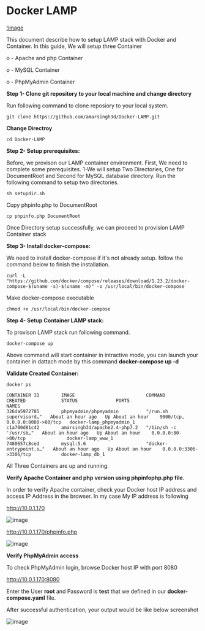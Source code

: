# Docker LAMP
[!image](https://3.bp.blogspot.com/-P63_HqZZw_k/XDbYNyRevEI/AAAAAAAAFEw/zqQX4qc-aRMIua9WUKHRdrDBU4hbQnm3ACLcBGAs/s640/Docker-Lamp.jpg)

This document describe how to setup LAMP stack with Docker and Container. In this guide, We will setup three Container

o - Apache and php Container

o - MySQL Container

o - PhpMyAdmin Container

**Step 1- Clone git repository to your local machine and change directory**

Run following command to clone reposiory to your local system.
```
git clone https://github.com/amarsingh3d/Docker-LAMP.git
```
**Change Directroy**
```
cd Docker-LAMP
```

**Step 2- Setup prerequisites:**

Before, we provison our LAMP container environment. First, We need to complete some prerequisites.
1-We will setup Two Directories, One for DocumentRoot and Second for MySQL database directory.
  Run the following command to setup two directories. 
```
sh setupdir.sh
```
Copy phpinfo.php to DocumentRoot
```
cp phpinfo.php DocumentRoot
```


Once Directory setup successfully, we can proceed to provision LAMP Container stack

**Step 3- Install docker-compose:**

We need to install docker-compose if it's not already setup. follow the command below to finish the installation.
```
curl -L "https://github.com/docker/compose/releases/download/1.23.2/docker-compose-$(uname -s)-$(uname -m)" -o /usr/local/bin/docker-compose
```
Make docker-compose executable
```
chmod +x /usr/local/bin/docker-compose
```

**Step 4- Setup Container LAMP stack:**

To provison LAMP stack run following command.
```
docker-compose up
```
Above command will start container in intractive mode, you can launch your container in dattach mode by this command **docker-compose up -d**

**Validate Created Container:**
```
docker ps
```
```
CONTAINER ID        IMAGE                          COMMAND                  CREATED             STATUS              PORTS                            NAMES
326da5972785        phpmyadmin/phpmyadmin          "/run.sh supervisord…"   About an hour ago   Up About an hour    9000/tcp, 0.0.0.0:8080->80/tcp   docker-lamp_phpmyadmin_1
c1a700d81c42        amarsingh3d/apache2.4-php7.2   "/bin/sh -c '/usr/sb…"   About an hour ago   Up About an hour    0.0.0.0:80->80/tcp               docker-lamp_www_1
7480657c8ced        mysql:5.6                      "docker-entrypoint.s…"   About an hour ago   Up About an hour    0.0.0.0:3306->3306/tcp           docker-lamp_db_1
```
All Three Containers are up and running.

**Verify Apache Container and php version using phpinfophp.php file.**

In order to verify Apache container, check your Docker host IP address and access IP Address in the browser. In my case My IP address is following

http://10.0.1.170

![image](https://3.bp.blogspot.com/-zJBHaXuksvQ/XDbp8XugwrI/AAAAAAAAFE8/jOK-LTQzUl8gfSs38aynOdQF8581HSQ4gCLcBGAs/s640/ub.png)

http://10.0.1.170/phpinfo.php

![image](https://4.bp.blogspot.com/-1CzCJtqwCd8/XDbqNfCXhFI/AAAAAAAAFFE/o1PIqBZbBtcRnZ1mh2srVC5T4rYVZsQwACLcBGAs/s640/ubb.png)

**Verify PhpMyAdmin access**

To check PhpMyAdmin login, browse Docker host IP with port 8080

http://10.0.1.170:8080

Enter the User **root** and Password is **test** that we defined in our **docker-compose.yaml** file.

After successful authentication, your output would be like below screenshot

![image](https://1.bp.blogspot.com/-XamxqDQWAGY/XDbrncOgA2I/AAAAAAAAFFQ/ZfYhmfyD_qY_wEebQghH1Zq3ENi5LSAowCLcBGAs/s640/ubbb.png)